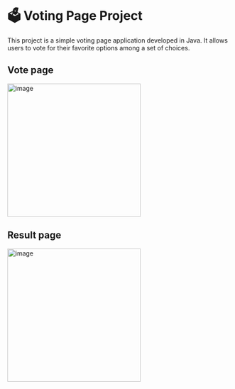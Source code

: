# **🗳️ Voting Page Project**
This project is a simple voting page application developed in Java. It allows users to vote for their favorite options among a set of choices.

<h2>Vote page</h2>

<img src="https://github.com/sanket96s/projects/assets/109816069/b9ba6694-7cf7-4d7c-8c0a-03f494f398e7" alt="image" height="300">

<h2>Result page</h2>

<img src="https://github.com/sanket96s/projects/assets/109816069/71ea75e8-9209-4b88-b15b-cea01a019787" alt="image" height="300">
